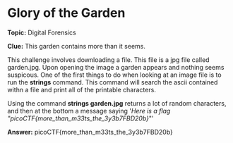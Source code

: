 # Glory of the Garden

**Topic:** Digital Forensics

**Clue:** This garden contains more than it seems.

This challenge involves downloading a file. This file is a jpg file called garden.jpg. Upon opening the image a garden appears and nothing seems suspicous.
One of the first things to do when looking at an image file is to run the **strings** command. This command will search the ascii contained withn a file and print all of the printable characters.

Using the command **strings garden.jpg** returns a lot of random characters, and then at the bottom a message saying '*Here is a flag "picoCTF{more_than_m33ts_the_3y3b7FBD20b}*"'

**Answer:** picoCTF{more_than_m33ts_the_3y3b7FBD20b}
